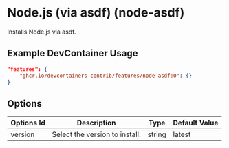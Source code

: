 
# Node.js (via asdf) (node-asdf)

Installs Node.js via asdf.

## Example DevContainer Usage

```json
"features": {
    "ghcr.io/devcontainers-contrib/features/node-asdf:0": {}
}
```

## Options

| Options Id | Description | Type | Default Value |
|-----|-----|-----|-----|
| version | Select the version to install. | string | latest |


